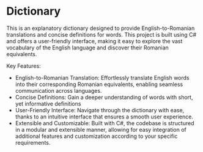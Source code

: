 # Dictionary

This is an explanatory dictionary designed to provide English-to-Romanian translations and concise definitions for words. This project is built using C# and offers a user-friendly interface, making it easy to explore the vast vocabulary of the English language and discover their Romanian equivalents.

Key Features:

* English-to-Romanian Translation: Effortlessly translate English words into their corresponding Romanian equivalents, enabling seamless communication across languages.
* Concise Definitions: Gain a deeper understanding of words with short, yet informative definitions 
* User-Friendly Interface: Navigate through the dictionary with ease, thanks to an intuitive interface that ensures a smooth user experience.
* Extensible and Customizable: Built with C#, the codebase is structured in a modular and extensible manner, allowing for easy integration of additional features and customization according to your specific requirements.
